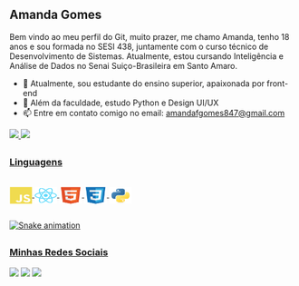 ## Amanda Gomes

Bem vindo ao meu perfil do Git, muito prazer, me chamo Amanda, tenho 18 anos e sou formada no SESI 438, juntamente com o curso técnico de Desenvolvimento de Sistemas. Atualmente, estou cursando Inteligência e Análise de Dados no Senai Suiço-Brasileira em Santo Amaro.

- 🔭 Atualmente, sou estudante do ensino superior, apaixonada por front-end
- 🌱 Além da faculdade, estudo Python e Design UI/UX
- 📫 Entre em contato comigo no email: amandafgomes847@gmail.com

<div>
<a href="https://github.com/amandinha-gomes">
  <img loading="lazy" height="160em" src="https://github-readme-stats.vercel.app/api/top-langs/?username=amandinha-gomes&layout=compact&langs_count=7&theme=dracula">
   <img loading="lazy" height="160em" src="https://github-readme-stats.vercel.app/api?username=amandinha-gomes&show_icons=true&theme=dracula&include_all_commits=true&count_private=true">
<!-- <img loading="lazy" height="180em" src="https://github-readme-stats.vercel.app/api/top-langs/?username=amandinha-gomes&layout=compact&langs_count=7&theme=dracula"/> -->
<!-- <img loading="lazy" height="180em" src="https://github-readme-stats.vercel.app/api?username=amandinha-gomes&show_icons=true&theme=dracula&include_all_commits=true&count_private=true"/> -->
</div>
  
##

<h3>Linguagens</h3>
<div style="display: inline_block"><br>
   <img align="center" alt="Rafa-Js" height="30" width="40" src="https://raw.githubusercontent.com/devicons/devicon/master/icons/javascript/javascript-plain.svg">
<!--    <img align="center" alt="Rafa-Ts" height="30" width="40" src="https://raw.githubusercontent.com/devicons/devicon/master/icons/typescript/typescript-plain.svg"> -->
   <img align="center" alt="Rafa-React" height="30" width="40" src="https://raw.githubusercontent.com/devicons/devicon/master/icons/react/react-original.svg">
   <img align="center" alt="Rafa-HTML" height="30" width="40" src="https://raw.githubusercontent.com/devicons/devicon/master/icons/html5/html5-original.svg">
   <img align="center" alt="Rafa-CSS" height="30" width="40" src="https://raw.githubusercontent.com/devicons/devicon/master/icons/css3/css3-original.svg">
   <img align="center" alt="Rafa-Python" height="30" width="40" src="https://raw.githubusercontent.com/devicons/devicon/master/icons/python/python-original.svg">
<!--    <img align="center" alt="Rafa-Csharp" height="30" width="40" src="https://raw.githubusercontent.com/devicons/devicon/master/icons/csharp/csharp-original.svg"> -->
<!--    <img align="right" alt="Rafa-pic" height="150" style="border-radius:50px;" src="https://media.discordapp.net/attachments/639956127056134178/890373478988013628/Publicacoes_Instagram_1_1.png?width=676&height=676"> -->
 </div>

 ##

![Snake animation](https://github.com/amandinha-gomes/amandinha-gomes/blob/output/github-contribution-grid-snake.svg)

 ##

<h3>Minhas Redes Sociais</h3>
 <div> 
   <a href="https://instagram.com/mandyy.fg" target="_blank"><img src="https://img.shields.io/badge/-Instagram-%23E4405F?style=for-the-badge&logo=instagram&logoColor=white" target="_blank"></a>
   <a href = "mailto:amandafgomes847@gmail.com"><img src="https://img.shields.io/badge/-Gmail-%23333?style=for-the-badge&logo=gmail&logoColor=white" target="_blank"></a>
   <a href="https://www.linkedin.com/in/amanda-gomes-a695a3297" target="_blank"><img src="https://img.shields.io/badge/-LinkedIn-%230077B5?style=for-the-badge&logo=linkedin&logoColor=white" target="_blank"></a> 
 </div>
